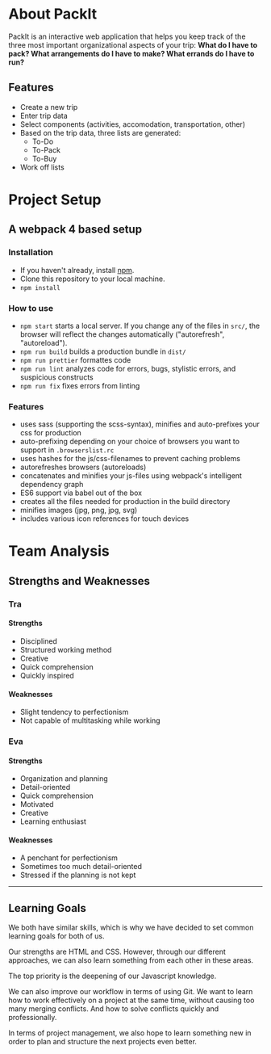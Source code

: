 # About PackIt

PackIt is an interactive web application that helps you keep track of the three most important organizational aspects of your trip: **What do I have to pack? What arrangements do I have to make? What errands do I have to run?**

## Features
- Create a new trip
- Enter trip data
- Select components (activities, accomodation, transportation, other)
- Based on the trip data, three lists are generated:
  - To-Do
  - To-Pack
  - To-Buy
- Work off lists

# Project Setup
## A webpack 4 based setup

### Installation
* If you haven't already, install [npm](https://www.npmjs.com/).
* Clone this repository to your local machine.
* `npm install`

### How to use
* `npm start` starts a local server. If you change any of the files in `src/`, the browser will reflect the changes automatically ("autorefresh", "autoreload").
* `npm run build` builds a production bundle in `dist/`
* `npm run prettier` formattes code
* `npm run lint` analyzes code for errors, bugs, stylistic errors, and suspicious constructs
* `npm run fix` fixes errors from linting

### Features
* uses sass (supporting the scss-syntax), minifies and auto-prefixes your css for production
* auto-prefixing depending on your choice of browsers you want to support in `.browserslist.rc`
* uses hashes for the js/css-filenames to prevent caching problems
* autorefreshes browsers (autoreloads)
* concatenates and minifies your js-files using webpack's intelligent dependency graph
* ES6 support via babel out of the box
* creates all the files needed for production in the build directory
* minifies images (jpg, png, jpg, svg)
* includes various icon references for touch devices

# Team Analysis
## Strengths and Weaknesses

### Tra 

#### Strengths
+ Disciplined
+ Structured working method
+ Creative
+ Quick comprehension
+ Quickly inspired
  
#### Weaknesses
+ Slight tendency to perfectionism
+ Not capable of multitasking while working

### Eva 

#### Strengths
+ Organization and planning
+ Detail-oriented
+ Quick comprehension
+ Motivated
+ Creative
+ Learning enthusiast

#### Weaknesses
+ A penchant for perfectionism
+ Sometimes too much detail-oriented
+ Stressed if the planning is not kept
  
---

## Learning Goals

We both have similar skills, which is why we have decided to set common learning goals for both of us.

Our strengths are HTML and CSS. However, through our different approaches, we can also learn something from each other in these areas.

The top priority is the deepening of our Javascript knowledge.

We can also improve our workflow in terms of using Git. We want to learn how to work effectively on a project at the same time, without causing too many merging conflicts. And how to solve conflicts quickly and professionally.

In terms of project management, we also hope to learn something new in order to plan and structure the next projects even better.
